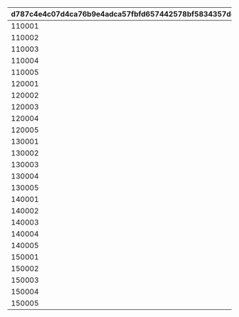 |d787c4e4c07d4ca76b9e4adca57fbfd657442578bf5834357ddbcb12fb5dcf17|eda0b3de5f0e72a4f1b446d976d2e709b553f71514ab23e474e0c929bb94ea4b|9e61e1b7e9780aee483305f6bd997197c5ae7ddceeebd122ef79b1030dc49c7d|35c6773d178f8b25a185a57a90b2c943febd6c9acbcbd217628a4896377d0d79|280b2fef58a0f9559856f58879e68d5d2e9d94a91fd5e45cec349aa63c546df7|85beaf24d4fc386a19af27727aeb606c72355546ae6b19bea9ca6ded18d9fb6f|20cad2ba0ec6941ec8a3f90d92491a661fc70a4d7b2d5afc89707e151f2d4f22|d9cf8d9db3feb8f2de751601c1696f30b91519aa1844f5d04e37f90898bdc157|4537314a8837c0196079384bafe96483f81ca5f1662d3f4692ecbd695bf505c4|a03b7e7c1e94d5d6ffdf927b2515e95e2e1958d8872a74ef2ec48be1bedcd127|d712ec46436ecc68ab45174efa8c5c415780da225d5682b71fb0a0066698fffa|74e9916c42fdcb3738f13c1d796ba06a475b4051840ff665ceca58848ecdd2a6|54179a87f0c9cfb5db6e69c76f0867c34032cf62918a904647312a14bcd63672|56c87502c56adf3f8bb9ca7311c68d83ecbf91ebb67f9016220d1c764942428a|84cafa17baa2cff17d5fdc0ac26908304088cf56aefcde5e3c5fe58890dc0e16|8ae61372722c96e0754fd15e55d991bf9a5570934bfb0500d7b4a09dc752030c|
| --- | --- | --- | --- | --- | --- | --- | --- | --- | --- | --- | --- | --- | --- | --- | --- |
|110001|8|91002|30|4|140000|1|0|0|0|0|0|0|0|0|0|
|110002|8|91002|30|4|140000|1|0|0|0|0|0|0|0|0|0|
|110003|8|91002|30|4|140000|1|0|0|0|0|0|0|0|0|0|
|110004|8|91002|30|4|140000|1|0|0|0|0|0|0|0|0|0|
|110005|8|91002|30|4|140000|1|0|0|0|0|0|0|0|0|0|
|120001|8|91002|30|4|140000|1|0|0|0|0|0|0|0|0|0|
|120002|8|91002|30|4|140000|1|0|0|0|0|0|0|0|0|0|
|120003|8|91002|30|4|140000|1|0|0|0|0|0|0|0|0|0|
|120004|8|91002|30|4|140000|1|0|0|0|0|0|0|0|0|0|
|120005|8|91002|30|4|140000|1|0|0|0|0|0|0|0|0|0|
|130001|8|91002|30|4|140000|1|0|0|0|0|0|0|0|0|0|
|130002|8|91002|30|4|140000|1|0|0|0|0|0|0|0|0|0|
|130003|8|91002|30|4|140000|1|0|0|0|0|0|0|0|0|0|
|130004|8|91002|30|4|140000|1|0|0|0|0|0|0|0|0|0|
|130005|8|91002|30|4|140000|1|0|0|0|0|0|0|0|0|0|
|140001|8|91002|30|4|140000|1|0|0|0|0|0|0|0|0|0|
|140002|8|91002|30|4|140000|1|0|0|0|0|0|0|0|0|0|
|140003|8|91002|30|4|140000|1|0|0|0|0|0|0|0|0|0|
|140004|8|91002|30|4|140000|1|0|0|0|0|0|0|0|0|0|
|140005|8|91002|30|4|140000|1|0|0|0|0|0|0|0|0|0|
|150001|8|91002|30|4|140000|1|0|0|0|0|0|0|0|0|0|
|150002|8|91002|30|4|140000|1|0|0|0|0|0|0|0|0|0|
|150003|8|91002|30|4|140000|1|0|0|0|0|0|0|0|0|0|
|150004|8|91002|30|4|140000|1|0|0|0|0|0|0|0|0|0|
|150005|8|91002|30|4|140000|1|0|0|0|0|0|0|0|0|0|